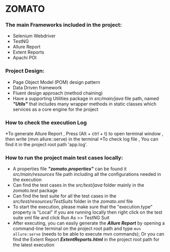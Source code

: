 # ZOMATO

### The main Frameworks included in the project:
* Selenium Webdriver
* TestNG
* Allure Report
* Extent Reports
* Apachi POI


### Project Design:
* Page Object Model (POM) design pattern
* Data Driven framework
* Fluent design approach (method chaining)
* Have a supporting Utilities package in *src/main/java* file path, named ***"Utils"*** that includes many wrapper methods in static classes which services as a core engine for the project 



### How to check the execution Log
*To generate Allure Report , Press (Alt + ctrl + t) to open terminal window , then write  (mvn allure::serve) in the terminal
*To check log file , You can find it in the project root path 'app.log'.

### How to run the project main test cases locally:
* A properties file ***"zomato.properties"*** can be found it *src/main/resources* file path including all the configurations needed in the execution
* Can find the test cases in the *src/test/java* folder mainly in the *zomato.test* package
* Can find the test suite for all the  test cases in the *src/test/resources/TestSuits* folder in the *zomato.xml* file
* To start the execution, please make sure that the "execution.type" property is "Local" if you are running locally then right click on the test suite xml file and click Run As >> TestNG Suit 
* After executing, you can easily generate the ***Allure Report*** by opening a command-line terminal on the project root path and type `mvn allure:serve` (needs to be able to execute mvn commands); Or you can find the Extent Report ***ExtentReports.html*** in the project root path for the latest execution

